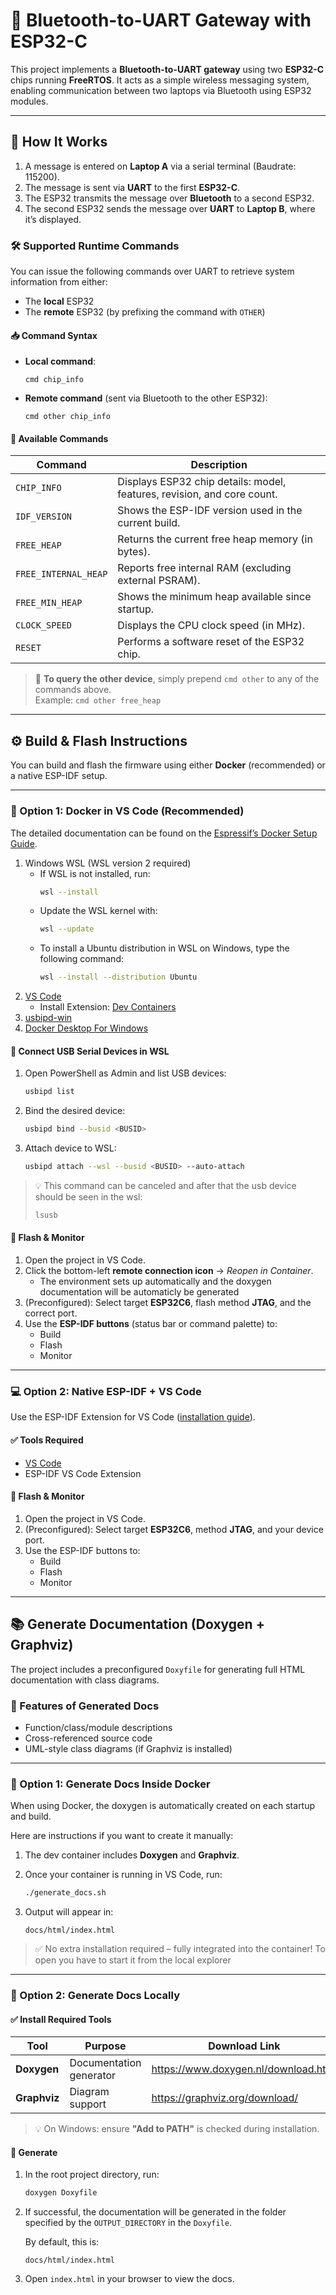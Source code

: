 # 🚀 Bluetooth-to-UART Gateway with ESP32-C

This project implements a **Bluetooth-to-UART gateway** using two **ESP32-C** chips running **FreeRTOS**. It acts as a simple wireless messaging system, enabling communication between two laptops via Bluetooth using ESP32 modules.

---

## 🔧 How It Works

1. A message is entered on **Laptop A** via a serial terminal (Baudrate: 115200).
2. The message is sent via **UART** to the first **ESP32-C**.
3. The ESP32 transmits the message over **Bluetooth** to a second ESP32.
4. The second ESP32 sends the message over **UART** to **Laptop B**, where it’s displayed.

### 🛠️ Supported Runtime Commands

You can issue the following commands over UART to retrieve system information from either:

- The **local** ESP32
- The **remote** ESP32 (by prefixing the command with `OTHER`)

#### 📥 Command Syntax

- **Local command**:  
  ```
  cmd chip_info
  ```
- **Remote command** (sent via Bluetooth to the other ESP32):  
  ```
  cmd other chip_info
  ```

#### 📄 Available Commands

| Command               | Description                                                                 |
|------------------------|-----------------------------------------------------------------------------|
| `CHIP_INFO`            | Displays ESP32 chip details: model, features, revision, and core count.     |
| `IDF_VERSION`          | Shows the ESP-IDF version used in the current build.                         |
| `FREE_HEAP`            | Returns the current free heap memory (in bytes).                            |
| `FREE_INTERNAL_HEAP`   | Reports free internal RAM (excluding external PSRAM).                       |
| `FREE_MIN_HEAP`        | Shows the minimum heap available since startup.                             |
| `CLOCK_SPEED`          | Displays the CPU clock speed (in MHz).                                      |
| `RESET`                | Performs a software reset of the ESP32 chip.                                |

> 🔁 **To query the other device**, simply prepend `cmd other` to any of the commands above.  
> Example: `cmd other free_heap`

---

## ⚙️ Build & Flash Instructions

You can build and flash the firmware using either **Docker** (recommended) or a native ESP-IDF setup.

---

### 🐳 Option 1: Docker in VS Code (Recommended)
The detailed documentation can be found on the [Espressif’s Docker Setup Guide](https://docs.espressif.com/projects/vscode-esp-idf-extension/en/latest/additionalfeatures/docker-container.html).

1. Windows WSL (WSL version 2 required)
   - If WSL is not installed, run:
      ```bash
      wsl --install
      ```
   - Update the WSL kernel with:
      ```bash
      wsl --update
      ```
   - To install a Ubuntu distribution in WSL on Windows, type the following command:
      ```bash
      wsl --install --distribution Ubuntu
      ```
2. [VS Code](https://code.visualstudio.com/)
   - Install Extension: [Dev Containers](https://marketplace.visualstudio.com/items/?itemName=ms-vscode-remote.remote-containers)
3. [usbipd-win](https://github.com/dorssel/usbipd-win/releases)
4. [Docker Desktop For Windows](https://hub.docker.com/)

#### 🔌 Connect USB Serial Devices in WSL

1. Open PowerShell as Admin and list USB devices:
   ```bash
   usbipd list
   ```

2. Bind the desired device:
   ```bash
   usbipd bind --busid <BUSID>
   ```

3. Attach device to WSL:
   ```bash
   usbipd attach --wsl --busid <BUSID> --auto-attach
   ```
> 💡 This command can be canceled and after that the usb device should be seen in the wsl:
> ```bash
> lsusb
> ```

#### 🚀 Flash & Monitor

1. Open the project in VS Code.
2. Click the bottom-left **remote connection icon** → *Reopen in Container*.
   - The environment sets up automatically and the doxygen documentation will be automaticly be generated
3. (Preconfigured): Select target **ESP32C6**, flash method **JTAG**, and the correct port.
4. Use the **ESP-IDF buttons** (status bar or command palette) to:
   - Build  
   - Flash  
   - Monitor  

---

### 💻 Option 2: Native ESP-IDF + VS Code

Use the ESP-IDF Extension for VS Code ([installation guide](https://docs.espressif.com/projects/vscode-esp-idf-extension/en/latest/installation.html)).

#### ✅ Tools Required

- [VS Code](https://code.visualstudio.com/)
- ESP-IDF VS Code Extension

#### 🚀 Flash & Monitor

1. Open the project in VS Code.
2. (Preconfigured): Select target **ESP32C6**, method **JTAG**, and your device port.
3. Use the ESP-IDF buttons to:
   - Build  
   - Flash  
   - Monitor  

---

## 📚 Generate Documentation (Doxygen + Graphviz)

The project includes a preconfigured `Doxyfile` for generating full HTML documentation with class diagrams.

### 📄 Features of Generated Docs

- Function/class/module descriptions
- Cross-referenced source code
- UML-style class diagrams (if Graphviz is installed)

---

### 🐳 Option 1: Generate Docs Inside Docker
When using Docker, the doxygen is automatically created on each startup and build.

Here are instructions if you want to create it manually:
1. The dev container includes **Doxygen** and **Graphviz**.
2. Once your container is running in VS Code, run:

   ```bash
   ./generate_docs.sh
   ```

3. Output will appear in:

   ```
   docs/html/index.html
   ```

> ✅ No extra installation required – fully integrated into the container!
> To open you have to start it from the local explorer

---

### 🧩 Option 2: Generate Docs Locally

#### ✅ Install Required Tools

| Tool       | Purpose                 | Download Link                           |
|------------|-------------------------|------------------------------------------|
| **Doxygen** | Documentation generator | https://www.doxygen.nl/download.html     |
| **Graphviz**| Diagram support         | https://graphviz.org/download/           |

> 💡 On Windows: ensure **"Add to PATH"** is checked during installation.

#### 🔧 Generate

1. In the root project directory, run:

   ```bash
   doxygen Doxyfile
   ```

2. If successful, the documentation will be generated in the folder specified by the `OUTPUT_DIRECTORY` in the `Doxyfile`.

   By default, this is:

   ```
   docs/html/index.html
   ```

3. Open `index.html` in your browser to view the docs.
